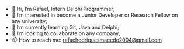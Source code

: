 - 👋 Hi, I’m Rafael, Intern Delphi Programmer;
- 👀 I’m interested in become a Junior Developer or Research Fellow on any university;
- 🌱 I’m currently learning Git, Java and Delphi;
- 💞️ I’m looking to collaborate on any company;
- 📫 How to reach me: rafaelrodriguesmacedo2004@gmail.com

<!---
Rafa2203/Rafa2203 is a ✨ special ✨ repository because its `README.md` (this file) appears on your GitHub profile.
You can click the Preview link to take a look at your changes.
--->
